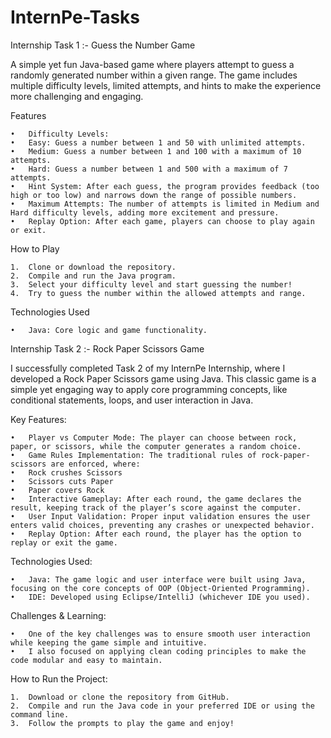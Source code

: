 # InternPe-Tasks

Internship Task 1 :- Guess the Number Game

A simple yet fun Java-based game where players attempt to guess a randomly generated number within a given range. The game includes multiple difficulty levels, limited attempts, and hints to make the experience more challenging and engaging.

Features

	•	Difficulty Levels:
	•	Easy: Guess a number between 1 and 50 with unlimited attempts.
	•	Medium: Guess a number between 1 and 100 with a maximum of 10 attempts.
	•	Hard: Guess a number between 1 and 500 with a maximum of 7 attempts.
	•	Hint System: After each guess, the program provides feedback (too high or too low) and narrows down the range of possible numbers.
	•	Maximum Attempts: The number of attempts is limited in Medium and Hard difficulty levels, adding more excitement and pressure.
	•	Replay Option: After each game, players can choose to play again or exit.

How to Play

	1.	Clone or download the repository.
	2.	Compile and run the Java program.
	3.	Select your difficulty level and start guessing the number!
	4.	Try to guess the number within the allowed attempts and range.

Technologies Used

	•	Java: Core logic and game functionality.


Internship Task 2 :- Rock Paper Scissors Game 

I successfully completed Task 2 of my InternPe Internship, where I developed a Rock Paper Scissors game using Java. This classic game is a simple yet engaging way to apply core programming concepts, like conditional statements, loops, and user interaction in Java.

Key Features:

	•	Player vs Computer Mode: The player can choose between rock, paper, or scissors, while the computer generates a random choice.
	•	Game Rules Implementation: The traditional rules of rock-paper-scissors are enforced, where:
	•	Rock crushes Scissors
	•	Scissors cuts Paper
	•	Paper covers Rock
	•	Interactive Gameplay: After each round, the game declares the result, keeping track of the player’s score against the computer.
	•	User Input Validation: Proper input validation ensures the user enters valid choices, preventing any crashes or unexpected behavior.
	•	Replay Option: After each round, the player has the option to replay or exit the game.

Technologies Used:

	•	Java: The game logic and user interface were built using Java, focusing on the core concepts of OOP (Object-Oriented Programming).
	•	IDE: Developed using Eclipse/IntelliJ (whichever IDE you used).

Challenges & Learning:

	•	One of the key challenges was to ensure smooth user interaction while keeping the game simple and intuitive.
	•	I also focused on applying clean coding principles to make the code modular and easy to maintain.

How to Run the Project:

	1.	Download or clone the repository from GitHub.
	2.	Compile and run the Java code in your preferred IDE or using the command line.
	3.	Follow the prompts to play the game and enjoy!
